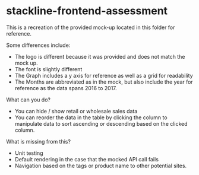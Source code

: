 # stackline-frontend-assessment

This is a recreation of the provided mock-up located in this folder for reference.

Some differences include:
- The logo is different because it was provided and does not match the mock up.
- The font is slightly different
- The Graph includes a y axis for reference as well as a grid for readability
- The Months are abbreviated as in the mock, but also include the year for reference as the data spans 2016 to 2017.


What can you do?
- You can hide / show retail or wholesale sales data
- You can reorder the data in the table by clicking the column to manipulate data to sort ascending or descending based on the clicked column.

What is missing from this?
- Unit testing
- Default rendering in the case that the mocked API call fails
- Navigation based on the tags or product name to other potential sites.
